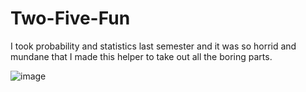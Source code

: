 # Two-Five-Fun
I took probability and statistics last semester and it was so horrid and mundane that I made this helper to take out all the boring parts.

![image](https://github.com/anishyathinesh/Two-Five-Fun/assets/86688022/4c90d029-2b6d-428e-aeb7-79c245bb9c4f)
